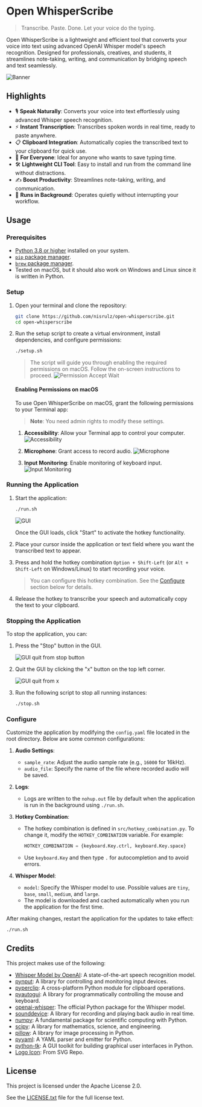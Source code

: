 # Open WhisperScribe

> Transcribe. Paste. Done. Let your voice do the typing.

Open WhisperScribe is a lightweight and efficient tool that converts your voice into text using advanced OpenAI Whisper model's speech recognition. Designed for professionals, creatives, and students, it streamlines note-taking, writing, and communication by bridging speech and text seamlessly.

![Banner](./assets/banner.jpg)

## Highlights

- 🎙️ **Speak Naturally**: Converts your voice into text effortlessly using advanced Whisper speech recognition.
- ⚡ **Instant Transcription**: Transcribes spoken words in real time, ready to paste anywhere.
- 📋 **Clipboard Integration**: Automatically copies the transcribed text to your clipboard for quick use.
- 💼 **For Everyone**: Ideal for anyone who wants to save typing time.
- 🛠️ **Lightweight CLI Tool**: Easy to install and run from the command line without distractions.
- ✍️ **Boost Productivity**: Streamlines note-taking, writing, and communication.
- 🌙 **Runs in Background**: Operates quietly without interrupting your workflow.

## Usage

### Prerequisites

- [Python 3.8 or higher](https://www.python.org/) installed on your system.
- [`pip` package manager](https://pip.pypa.io/en/stable/).
- [`brew` package manager](https://brew.sh/).
- Tested on macOS, but it should also work on Windows and Linux since it is written in Python.

### Setup

1. Open your terminal and clone the repository:

   ```bash
   git clone https://github.com/nisrulz/open-whisperscribe.git
   cd open-whisperscribe
   ```

2. Run the setup script to create a virtual environment, install dependencies, and configure permissions:

   ```bash
   ./setup.sh
   ```

   > The script will guide you through enabling the required permissions on macOS. Follow the on-screen instructions to proceed.
   > ![Permission Accept Wait](./assets/sc_5.png)

   #### Enabling Permissions on macOS

    To use Open WhisperScribe on macOS, grant the following permissions to your Terminal app:

   > **Note**: You need admin rights to modify these settings.

   1. **Accessibility**: Allow your Terminal app to control your computer.
      ![Accessibility](./assets/sc_2.png)

   2. **Microphone**: Grant access to record audio.
      ![Microphone](./assets/sc_3.png)

   3. **Input Monitoring**: Enable monitoring of keyboard input.
      ![Input Monitoring](./assets/sc_4.png)

### Running the Application

1. Start the application:

   ```bash
   ./run.sh
   ```

   ![GUI](./assets/sc_1.png)

   Once the GUI loads, click "Start" to activate the hotkey functionality.

2. Place your cursor inside the application or text field where you want the transcribed text to appear.

3. Press and hold the hotkey combination `Option + Shift-Left` (or `Alt + Shift-Left` on Windows/Linux) to start recording your voice.

   > You can configure this hotkey combination. See the [Configure](#configure) section below for details.

4. Release the hotkey to transcribe your speech and automatically copy the text to your clipboard.

### Stopping the Application

To stop the application, you can:

1. Press the "Stop" button in the GUI.

   ![GUI quit from stop button](./assets/sc_6.png)

2. Quit the GUI by clicking the "x" button on the top left corner.

   ![GUI quit from x](./assets/sc_7.png)

3. Run the following script to stop all running instances:

   ```bash
   ./stop.sh
   ```

### Configure

Customize the application by modifying the `config.yaml` file located in the root directory. Below are some common configurations:

1. **Audio Settings**:

   - `sample_rate`: Adjust the audio sample rate (e.g., `16000` for 16kHz).
   - `audio_file`: Specify the name of the file where recorded audio will be saved.

2. **Logs**:

   - Logs are written to the `nohup.out` file by default when the application is run in the background using `./run.sh`.

3. **Hotkey Combination**:

   - The hotkey combination is defined in `src/hotkey_combination.py`. To change it, modify the `HOTKEY_COMBINATION` variable. For example:

     ```python
     HOTKEY_COMBINATION = {keyboard.Key.ctrl, keyboard.Key.space}
     ```

   - Use `keyboard.Key` and then type `.` for autocompletion and to avoid errors.

4. **Whisper Model**:

   - `model`: Specify the Whisper model to use. Possible values are `tiny`, `base`, `small`, `medium`, and `large`.
   - The model is downloaded and cached automatically when you run the application for the first time.

After making changes, restart the application for the updates to take effect:

```bash
./run.sh
```

## Credits

This project makes use of the following:

- [Whisper Model by OpenAI](https://openai.com/research/whisper): A state-of-the-art speech recognition model.
- [pynput](https://pynput.readthedocs.io/en/latest/): A library for controlling and monitoring input devices.
- [pyperclip](https://github.com/asweigart/pyperclip): A cross-platform Python module for clipboard operations.
- [pyautogui](https://pyautogui.readthedocs.io/en/latest/): A library for programmatically controlling the mouse and keyboard.
- [openai-whisper](https://github.com/openai/whisper): The official Python package for the Whisper model.
- [sounddevice](https://python-sounddevice.readthedocs.io/): A library for recording and playing back audio in real time.
- [numpy](https://numpy.org/): A fundamental package for scientific computing with Python.
- [scipy](https://scipy.org/): A library for mathematics, science, and engineering.
- [pillow](https://python-pillow.org/): A library for image processing in Python.
- [pyyaml](https://pyyaml.org/): A YAML parser and emitter for Python.
- [python-tk](https://wiki.python.org/moin/TkInter): A GUI toolkit for building graphical user interfaces in Python.
- [Logo Icon](https://www.svgrepo.com/svg/404638/mic-microphone-record-sound): From SVG Repo.

## License

This project is licensed under the Apache License 2.0.

See the [LICENSE.txt](./LICENSE.txt) file for the full license text.

